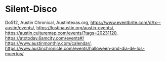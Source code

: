 # Silent-Disco



Do512, Austin Chronical,  Austintexas.org, https://www.eventbrite.com/d/tx--austin/events/, https://lostinaustin.org/austin-events/, https://austin.culturemap.com/events/?tags=20231120, https://atxtoday.6amcity.com/events#/ https://www.austinmonthly.com/calendar/, https://www.austinchronicle.com/events/halloween-and-dia-de-los-muertos/
